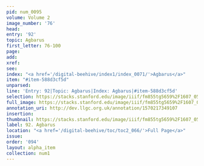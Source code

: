 ```yaml
---
pid: num_0095
volume: Volume 2
image_number: '76'
head: 
entry: '92'
topic: Agbarus
first_letter: 76-100
page: 
add: 
xref: 
see: 
index: "<a href='/digital-beehive/index1/index_0071/'>Agbarus</a>"
item: "#item-588d3cf5d"
unparsed: 
line: 'Entry: 92|Topic: Agbarus|Index: Agbarus|#item-588d3cf5d'
selection: https://stacks.stanford.edu/image/iiif/fm855tg5659%2F1607_0543/820,1014,2985,290/full/0/default.jpg
full_image: https://stacks.stanford.edu/image/iiif/fm855tg5659%2F1607_0543/full/full/0/default.jpg
annotation_uri: http://dev.llgc.org.uk/annotation/1570217349107
insertion: 
thumbnail: https://stacks.stanford.edu/image/iiif/fm855tg5659%2F1607_0543/820,1014,600,180/250,/0/default.jpg
label: 92. Agbarus
location: "<a href='/digital-beehive/toc/toc2_066/'>Full Page</a>"
issue: 
order: '094'
layout: alpha_item
collection: num1
---
```

